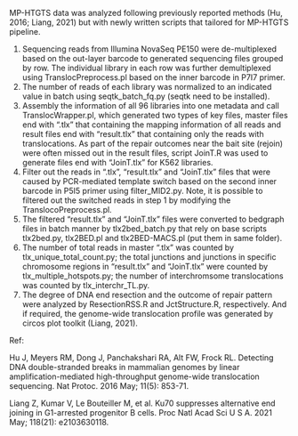 MP-HTGTS data was analyzed following previously reported methods (Hu, 2016; Liang, 2021) but with newly written scripts that tailored for MP-HTGTS pipeline. 

1.	Sequencing reads from Illumina NovaSeq PE150 were de-multiplexed based on the out-layer barcode to generated sequencing files grouped by row. The individual library in each row was further demultiplexed using TranslocPreprocess.pl based on the inner barcode in P7I7 primer.  
2.	The number of reads of each library was normalized to an indicated value in batch using seqtk_batch_fq.py (seqtk need to be installed). 
3.	Assembly the information of all 96 libraries into one metadata and call TranslocWrapper.pl, which generated two types of key files, master files end with “.tlx” that containing the mapping information of all reads and result files end with “result.tlx” that containing only the reads with translocations. As part of the repair outcomes near the bait site (rejoin) were often missed out in the result files, script JoinT.R was used to generate files end with “JoinT.tlx” for K562 libraries.
4.	Filter out the reads in “.tlx”, “result.tlx” and “JoinT.tlx” files that were caused by PCR-mediated template switch based on the second inner barcode in P5I5 primer using filter_MID2.py. 
Note, it is possible to filtered out the switched reads in step 1 by modifying the TranslocoPreprocess.pl.
5.	The filtered “result.tlx” and “JoinT.tlx” files were converted to bedgraph files in batch manner by tlx2bed_batch.py that rely on base scripts tlx2bed.py, tlx2BED.pl and tlx2BED-MACS.pl (put them in same folder).
6.	The number of total reads in master “.tlx” was counted by tlx_unique_total_count.py;  the total junctions and junctions in specific chromosome regions in “result.tlx” and “JoinT.tlx” were counted by tlx_multiple_hotspots.py; the number of interchromsome translocations was counted by tlx_interchr_TL.py.
7.	The degree of DNA end resection and the outcome of repair pattern were analyzed by ResectionRSS.R and JctStructure.R, respectively. And if required, the genome-wide translocation profile was generated by circos plot toolkit (Liang, 2021). 

Ref:

Hu J, Meyers RM, Dong J, Panchakshari RA, Alt FW, Frock RL. Detecting DNA double-stranded breaks in mammalian genomes by linear amplification-mediated high-throughput genome-wide translocation sequencing. Nat Protoc. 2016 May; 11(5): 853-71.

Liang Z, Kumar V, Le Bouteiller M, et al. Ku70 suppresses alternative end joining in G1-arrested progenitor B cells. Proc Natl Acad Sci U S A. 2021 May; 118(21): e2103630118.
